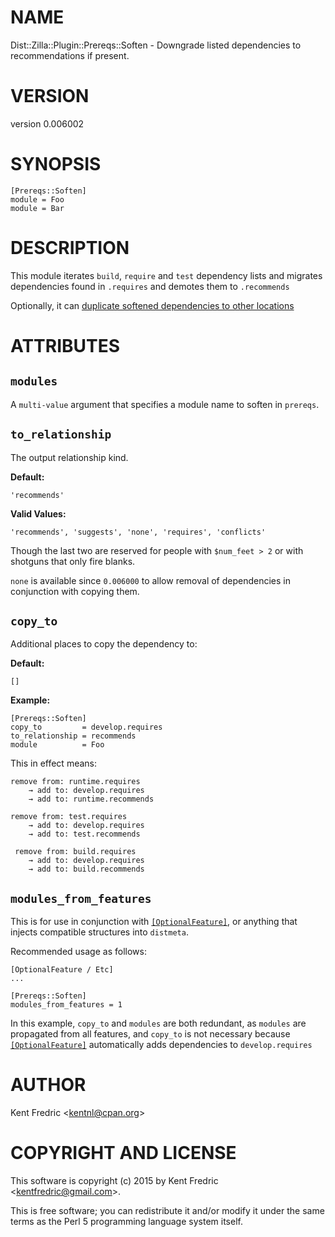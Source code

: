 # NAME

Dist::Zilla::Plugin::Prereqs::Soften - Downgrade listed dependencies to recommendations if present.

# VERSION

version 0.006002

# SYNOPSIS

    [Prereqs::Soften]
    module = Foo
    module = Bar

# DESCRIPTION

This module iterates `build`, `require` and `test` dependency lists and migrates dependencies found in `.requires` and
demotes them to `.recommends`

Optionally, it can [duplicate softened dependencies to other locations](#copy_to)

# ATTRIBUTES

## `modules`

A `multi-value` argument that specifies a module name to soften in `prereqs`.

## `to_relationship`

The output relationship kind.

**Default:**

    'recommends'

**Valid Values:**

    'recommends', 'suggests', 'none', 'requires', 'conflicts'

Though the last two are reserved for people with `$num_feet > 2` or with shotguns that only fire blanks.

`none` is available since `0.006000` to allow removal of dependencies in conjunction with copying them.

## `copy_to`

Additional places to copy the dependency to:

**Default:**

    []

**Example:**

    [Prereqs::Soften]
    copy_to         = develop.requires
    to_relationship = recommends
    module          = Foo

This in effect means:

    remove from: runtime.requires
        → add to: develop.requires
        → add to: runtime.recommends

    remove from: test.requires
        → add to: develop.requires
        → add to: test.recommends

     remove from: build.requires
        → add to: develop.requires
        → add to: build.recommends

## `modules_from_features`

This is for use in conjunction with [`[OptionalFeature]`](https://metacpan.org/pod/Dist::Zilla::Plugin::OptionalFeature), or anything that injects
compatible structures into `distmeta`.

Recommended usage as follows:

    [OptionalFeature / Etc]
    ...

    [Prereqs::Soften]
    modules_from_features = 1

In this example, `copy_to` and `modules` are both redundant, as `modules` are propagated from all features,
and `copy_to` is not necessary because  [`[OptionalFeature]`](https://metacpan.org/pod/Dist::Zilla::Plugin::OptionalFeature) automatically adds
dependencies to `develop.requires`

# AUTHOR

Kent Fredric &lt;kentnl@cpan.org>

# COPYRIGHT AND LICENSE

This software is copyright (c) 2015 by Kent Fredric &lt;kentfredric@gmail.com>.

This is free software; you can redistribute it and/or modify it under
the same terms as the Perl 5 programming language system itself.
